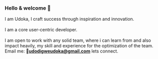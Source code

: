 ### Hello & welcome 👋

  I am Udoka, I craft success through inspiration and innovation. 
<br>
<br>
  I am a core user-centric developer.
<br>
<br>
  I am open to work with any solid team, where i can learn from and also impact heavily, my skill and experience for the optimization of the team. Email me: :email:<strong>udodigweudoka@gmail.com</strong>  lets connect.


